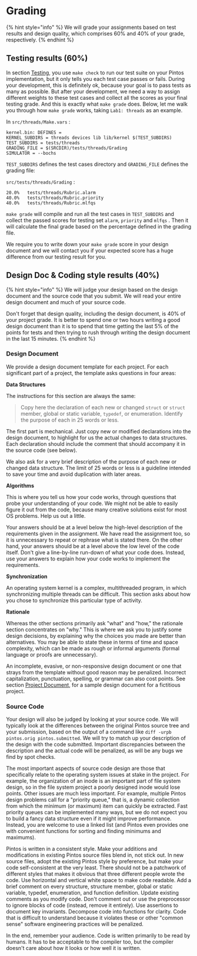 # Grading

{% hint style="info" %}
We will grade your assignments based on test results and design quality, which comprises 60% and 40% of your grade, respectively.
{% endhint %}

## Testing results (60%)

In section [Testing](debug-and-test/testing.md), you use `make check` to run our test suite on your Pintos implementation, but it only tells you each test case passes or fails. During your development, this is definitely ok, because your goal is to pass tests as many as possible. But after your development, we need a way to assign different weights to these test cases and collect all the scores as your final testing grade. And this is exactly what `make grade` does. Below, let me walk you through how `make grade` works, taking `Lab1: threads` as an example.

In `src/threads/Make.vars` :&#x20;

```
kernel.bin: DEFINES =
KERNEL_SUBDIRS = threads devices lib lib/kernel $(TEST_SUBDIRS)
TEST_SUBDIRS = tests/threads
GRADING_FILE = $(SRCDIR)/tests/threads/Grading
SIMULATOR = --bochs
```

`TEST_SUBDIRS` defines the test cases directory and `GRADING_FILE` defines the grading file:

`src/tests/threads/Grading` :

```
20.0%	tests/threads/Rubric.alarm
40.0%	tests/threads/Rubric.priority
40.0%	tests/threads/Rubric.mlfqs
```

`make grade` will compile and run all the test cases in `TEST_SUBDIRS` and collect the passed scores for testing set `alarm`, `priority` and `mlfqs` . Then it will calculate the final grade based on the percentage defined in the grading file.

We require you to write down your `make grade` score in your design document and we will contact you if your expected score has a huge difference from our testing result for you.

## Design Doc & Coding style results (40%)

{% hint style="info" %}
We will judge your design based on the design document and the source code that you submit. We will read your entire design document and much of your source code.

Don't forget that design quality, including the design document, is 40% of your project grade. It is better to spend one or two hours writing a good design document than it is to spend that time getting the last 5% of the points for tests and then trying to rush through writing the design document in the last 15 minutes.
{% endhint %}

### Design Document

We provide a design document template for each project. For each significant part of a project, the template asks questions in four areas:

**Data Structures**

The instructions for this section are always the same:

> Copy here the declaration of each new or changed `struct` or `struct` member, global or static variable, `typedef`, or enumeration. Identify the purpose of each in 25 words or less.

The first part is mechanical. Just copy new or modified declarations into the design document, to highlight for us the actual changes to data structures. Each declaration should include the comment that should accompany it in the source code (see below).

We also ask for a very brief description of the purpose of each new or changed data structure. The limit of 25 words or less is a guideline intended to save your time and avoid duplication with later areas.

**Algorithms**

This is where you tell us how your code works, through questions that probe your understanding of your code. We might not be able to easily figure it out from the code, because many creative solutions exist for most OS problems. Help us out a little.

Your answers should be at a level below the high-level description of the requirements given in the assignment. We have read the assignment too, so it is unnecessary to repeat or rephrase what is stated there. On the other hand, your answers should be at a level above the low level of the code itself. Don't give a line-by-line run-down of what your code does. Instead, use your answers to explain how your code works to implement the requirements.

**Synchronization**

An operating system kernel is a complex, multithreaded program, in which synchronizing multiple threads can be difficult. This section asks about how you chose to synchronize this particular type of activity.

**Rationale**

Whereas the other sections primarily ask "what" and "how," the rationale section concentrates on "why." This is where we ask you to justify some design decisions, by explaining why the choices you made are better than alternatives. You may be able to state these in terms of time and space complexity, which can be made as rough or informal arguments (formal language or proofs are unnecessary).

An incomplete, evasive, or non-responsive design document or one that strays from the template without good reason may be penalized. Incorrect capitalization, punctuation, spelling, or grammar can also cost points. See section [Project Document](../appendix/project-documentation.md), for a sample design document for a fictitious project.

### Source Code

Your design will also be judged by looking at your source code. We will typically look at the differences between the original Pintos source tree and your submission, based on the output of a command like `diff -urpb pintos.orig pintos.submitted`. We will try to match up your description of the design with the code submitted. Important discrepancies between the description and the actual code will be penalized, as will be any bugs we find by spot checks.

The most important aspects of source code design are those that specifically relate to the operating system issues at stake in the project. For example, the organization of an inode is an important part of file system design, so in the file system project a poorly designed inode would lose points. Other issues are much less important. For example, multiple Pintos design problems call for a "priority queue," that is, a dynamic collection from which the minimum (or maximum) item can quickly be extracted. Fast priority queues can be implemented many ways, but we do not expect you to build a fancy data structure even if it might improve performance. Instead, you are welcome to use a linked list (and Pintos even provides one with convenient functions for sorting and finding minimums and maximums).

Pintos is written in a consistent style. Make your additions and modifications in existing Pintos source files blend in, not stick out. In new source files, adopt the existing Pintos style by preference, but make your code self-consistent at the very least. There should not be a patchwork of different styles that makes it obvious that three different people wrote the code. Use horizontal and vertical white space to make code readable. Add a brief comment on every structure, structure member, global or static variable, typedef, enumeration, and function definition. Update existing comments as you modify code. Don't comment out or use the preprocessor to ignore blocks of code (instead, remove it entirely). Use assertions to document key invariants. Decompose code into functions for clarity. Code that is difficult to understand because it violates these or other "common sense" software engineering practices will be penalized.

In the end, remember your audience. Code is written primarily to be read by humans. It has to be acceptable to the compiler too, but the compiler doesn't care about how it looks or how well it is written.

